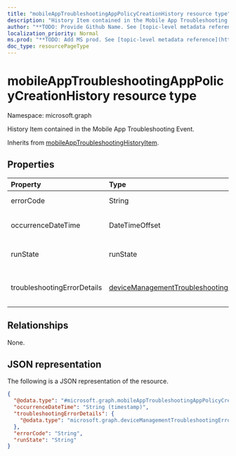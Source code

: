 ```yaml
---
title: "mobileAppTroubleshootingAppPolicyCreationHistory resource type"
description: "History Item contained in the Mobile App Troubleshooting Event."
author: "**TODO: Provide Github Name. See [topic-level metadata reference](https://msgo.azurewebsites.net/add/document/guidelines/metadata.html#topic-level-metadata)**"
localization_priority: Normal
ms.prod: "**TODO: Add MS prod. See [topic-level metadata reference](https://msgo.azurewebsites.net/add/document/guidelines/metadata.html#topic-level-metadata)**"
doc_type: resourcePageType
---
```


# mobileAppTroubleshootingAppPolicyCreationHistory resource type

Namespace: microsoft.graph



History Item contained in the Mobile App Troubleshooting Event.


Inherits from [mobileAppTroubleshootingHistoryItem](../resources/mobileapptroubleshootinghistoryitem.md).

## Properties
|Property|Type|Description|
|:---|:---|:---|
|errorCode|String|Error code for the failure, empty if no failure.|
|occurrenceDateTime|DateTimeOffset|Time when the history item occurred. Inherited from [mobileAppTroubleshootingHistoryItem](../resources/mobileapptroubleshootinghistoryitem.md)|
|runState|runState|Status of the item. Possible values are: `unknown`, `success`, `fail`, `scriptError`, `pending`, `notApplicable`.|
|troubleshootingErrorDetails|[deviceManagementTroubleshootingErrorDetails](../resources/devicemanagementtroubleshootingerrordetails.md)|Object containing detailed information about the error and its remediation. Inherited from [mobileAppTroubleshootingHistoryItem](../resources/mobileapptroubleshootinghistoryitem.md)|

## Relationships
None.

## JSON representation
The following is a JSON representation of the resource.
<!-- {
  "blockType": "resource",
  "@odata.type": "microsoft.graph.mobileAppTroubleshootingAppPolicyCreationHistory"
}
-->
``` json
{
  "@odata.type": "#microsoft.graph.mobileAppTroubleshootingAppPolicyCreationHistory",
  "occurrenceDateTime": "String (timestamp)",
  "troubleshootingErrorDetails": {
    "@odata.type": "microsoft.graph.deviceManagementTroubleshootingErrorDetails"
  },
  "errorCode": "String",
  "runState": "String"
}
```

